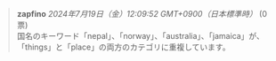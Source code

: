 > **zapfino** *2024年7月19日（金）12:09:52 GMT+0900（日本標準時）* (0票)  
> 国名のキーワード「nepal」、「norway」、「australia」、「jamaica」が、「things」と「place」の両方のカテゴリに重複しています。
